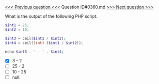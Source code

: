 [<<< Previous question <<<](0359.md)  Question ID#0360.md  [>>> Next question >>>](0361.md) 

What is the output of the following PHP script.

```php
$int1 = 25;
$int2 = 10;

$int3 = ceil($int1 / $int2);
$int4 = ceil((int) ($int1 / $int2));

echo $int3 . ' - ' . $int4;
```

- [x] 3 - 2
- [ ] 25 - 2
- [ ] 10 - 25
- [ ] null
